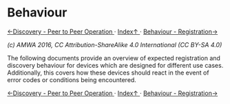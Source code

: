 # Behaviour
[←Discovery - Peer to Peer Operation ](3.2._Discovery_-_Peer_to_Peer_Operation.md) · [ Index↑ ](..) · [Behaviour - Registration→](4.1._Behaviour_-_Registration.md)

_(c) AMWA 2016, CC Attribution-ShareAlike 4.0 International (CC BY-SA 4.0)_

The following documents provide an overview of expected registration and discovery behaviour for devices which are designed for different use cases. Additionally, this covers how these devices should react in the event of error codes or conditions being encountered.

[←Discovery - Peer to Peer Operation ](3.2._Discovery_-_Peer_to_Peer_Operation.md) · [ Index↑ ](..) · [Behaviour - Registration→](4.1._Behaviour_-_Registration.md)
